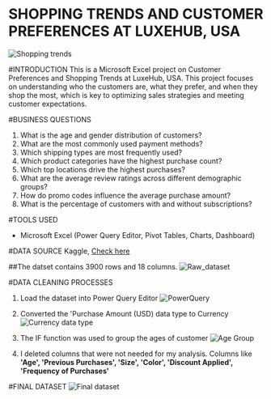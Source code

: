 # SHOPPING TRENDS AND CUSTOMER PREFERENCES AT LUXEHUB, USA
![Shopping trends](https://github.com/user-attachments/assets/0fa7a877-1342-4f06-a809-2e47590eb016)

#INTRODUCTION
This is a Microsoft Excel project on Customer Preferences and Shopping Trends at LuxeHub, USA. This project focuses on understanding who the customers are, what they prefer, and when they shop the most, which is key to optimizing sales strategies and meeting customer expectations.

#BUSINESS QUESTIONS
1. What is the age and gender distribution of customers?
2. What are the most commonly used payment methods?
3. Which shipping types are most frequently used?
4. Which product categories have the highest purchase count?
5. Which top locations drive the highest purchases?
6. What are the average review ratings across different demographic groups?
7. How do promo codes influence the average purchase amount?
8. What is the percentage of customers with and without subscriptions?

#TOOLS USED
- Microsoft Excel (Power Query Editor, Pivot Tables, Charts, Dashboard)

#DATA SOURCE
Kaggle, [Check here](https://www.kaggle.com/datasets/zeesolver/consumer-behavior-and-shopping-habits-dataset)

##The datset contains 3900 rows and 18 columns.
![Raw_dataset](https://github.com/user-attachments/assets/5689bc98-467e-45e2-94ca-6381726e6939)

#DATA CLEANING PROCESSES

1. Load the dataset into Power Query Editor
![PowerQuery](https://github.com/user-attachments/assets/77c699f7-5e91-4915-b746-742ed39f7fe4)

2. Converted the 'Purchase Amount (USD) data type to Currency
![Currency data type](https://github.com/user-attachments/assets/7b25de6f-c7c3-4eb6-8883-3cac8f9bd9e7)

3. The IF function was used to group the ages of customer
![Age Group](https://github.com/user-attachments/assets/ffae4ced-a220-4106-851a-cbfb9b2810a4)

4. I deleted columns that were not needed for my analysis. Columns like **'Age', 'Previous Purchases', 'Size', 'Color', 'Discount Applied', 'Frequency of Purchases'**

#FINAL DATASET
![Final dataset](https://github.com/user-attachments/assets/c7f30ab1-a9a9-4acd-af9e-3e5810c1581d)






